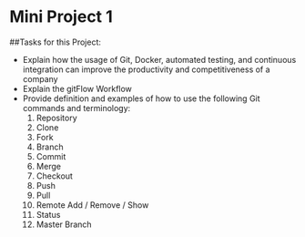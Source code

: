 # Mini Project 1
##Tasks for this Project:
- Explain how the usage of Git, Docker, automated testing, and continuous integration can improve the productivity and competitiveness of a company
- Explain the gitFlow Workflow
- Provide definition and examples of how to use the following Git commands and terminology:
 	1. Repository
	2. Clone
	3. Fork
	4. Branch
	5. Commit
	6. Merge
	7. Checkout
	8. Push
	9. Pull 
	10. Remote Add / Remove / Show
	11. Status
	12. Master Branch
